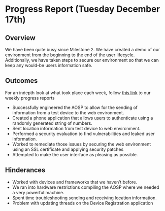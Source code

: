 # Progress Report (Tuesday December 17th)
## Overview
We have been quite busy since Milestone 2. We have created a demo of our environment from the beginning to the end of the user lifecycle. Additionally, we have taken steps to secure our environment so that we can keep any would-be users information safe.



## Outcomes

For an indepth look at what took place each week, follow [this link](https://github.com/ksefcovic/CYBR4580/blob/master/ProgressReports.md) to our weekly progress reports

* Successfully engineered the AOSP to allow for the sending of information from a test device to the web environment.
* Created a phone application that allows users to authenticate using a randomly generated string of numbers.
* Sent location information from test device to web environment.
* Performed a security evaluation to find vulnerabilities and leaked user information.
* Worked to remediate those issues by securing the web environment using an SSL certificate and applying security patches.
* Attempted to make the user interface as pleasing as possible.  


## Hinderances
* Worked with devices and frameworks that we haven’t before.
* We ran into hardware restrictions compiling the AOSP where we needed a very powerful machine.
* Spent time troubleshooting sending and receiving location information.
* Problem with updating threads on the Device Registration application

